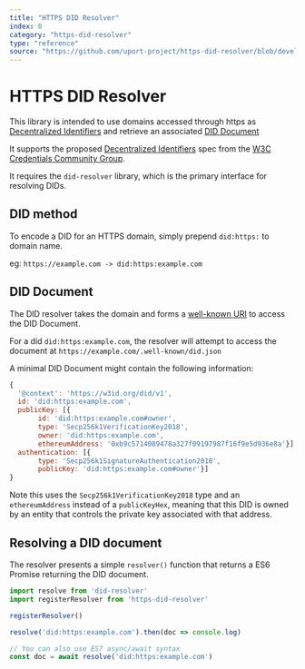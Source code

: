 ```yaml
---
title: "HTTPS DID Resolver"
index: 0
category: "https-did-resolver"
type: "reference"
source: "https://github.com/uport-project/https-did-resolver/blob/develop/README.md"
---
```


# HTTPS DID Resolver

This library is intended to use domains accessed through https as [Decentralized Identifiers](https://w3c-ccg.github.io/did-spec/#decentralized-identifiers-dids) and retrieve an associated [DID Document](https://w3c-ccg.github.io/did-spec/#did-documents)

It supports the proposed [Decentralized Identifiers](https://w3c-ccg.github.io/did-spec/) spec from the [W3C Credentials Community Group](https://w3c-ccg.github.io).

It requires the `did-resolver` library, which is the primary interface for resolving DIDs.

## DID method

To encode a DID for an HTTPS domain, simply prepend `did:https:` to domain name.

eg: `https://example.com -> did:https:example.com`

## DID Document

The DID resolver takes the domain and forms a [well-known URI](https://tools.ietf.org/html/rfc5785) to access the DID Document.

For a did `did:https:example.com`, the resolver will attempt to access the document at `https://example.com/.well-known/did.json`

A minimal DID Document might contain the following information:

```js
{
  '@context': 'https://w3id.org/did/v1',
  id: 'did:https:example.com',
  publicKey: [{
       id: 'did:https:example.com#owner',
       type: 'Secp256k1VerificationKey2018',
       owner: 'did:https:example.com',
       ethereumAddress: '0xb9c5714089478a327f09197987f16f9e5d936e8a'}],
  authentication: [{
       type: 'Secp256k1SignatureAuthentication2018',
       publicKey: 'did:https:example.com#owner'}]
}
```

Note this uses the `Secp256k1VerificationKey2018` type and an `ethereumAddress` instead of a `publicKeyHex`, meaning that this DID is owned by an entity that controls the private key associated with that address.

## Resolving a DID document

The resolver presents a simple `resolver()` function that returns a ES6 Promise returning the DID document.

```js
import resolve from 'did-resolver'
import registerResolver from 'https-did-resolver'

registerResolver()

resolve('did:https:example.com').then(doc => console.log)

// You can also use ES7 async/await syntax
const doc = await resolve('did:https:example.com')
```
